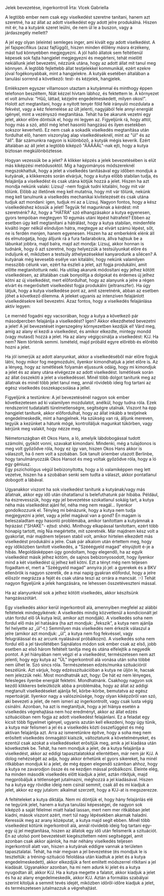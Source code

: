 Jelek bevezetése, ingerkontroll
Írta: Vlcek Gabriella	  

A legtöbb ember nem csak egy viselkedést szeretne tanítani, hanem azt szeretné, ha az állat az adott viselkedést egy adott jelre produkálná. Hiszen mit ér, ha a kutyánk szeret leülni, de nem ül le a buszon, vagy a járdaszegély mellett?

A jel egy olyan (eleinte) semleges inger, ami kivált egy adott viselkedést. A jel fajspecifikus (azaz fajfüggő), hiszen minden élőlény másra érzékeny, mást tud könnyebben megjegyezni. A jól halló állatok sem feltétlenül képesek sok fajta hangjelet megjegyezni és megérteni, tehát mielőtt nekiállunk jelet bevezetni, nézzünk utána, hogy az adott állat mit tanul meg könnyen. 
A legtöbb fejlettebb állat testjelekkel kommunikál, ezért ezekre jóval fogékonyabbak, mint a hangjelekre. A kutyák esetében általában a tanulási  sorrend a következő: test- és kézjelek, hangjelek.

Emlékszem egyszer villamoson utaztam a kutyámmal és minthogy éppen telefonon beszéltem, Niát kézzel hívtam lábhoz, és fektettem le. A környezet el volt ámulva: "Hűű, láttad, kézjelre engedelmeskedett, milyen okos!". Holott azt megtanítani, hogy a nyitott tenyér föld felé irányuló mozdulata a fekvést, vagy a kéz felemelése az ült jelenti, nagyjából fele annyi energiát igényel, mint a vezényszó megtanítása.
Tehát ha be akarunk vezetni egy jelet, akkor előre döntsük el, hogy mi legyen az. Figyeljünk rá, hogy attól, hogy más a szó, attól még lehet hasonló hangzású és ilyen esetekben sokszor keverhető. Ez nem csak a sokadik viselkedés megtanítása után fordulhat elő, hanem viszonylag alap viselkedéseknél, mint az "ül" és az "áll". Bár számunkra nagyon is különböző, a kutyák mégis keverik. Ezért általában az áll jelet a legtöbb kiképző "ÁÁÁÁÁL"-nak ejti, hogy a kutya biztosan megkülönböztesse.

Hogyan vezessük be a jelet?
A klikker képzés a jelek bevezetésében is elüt más kiképzési metódusoktól. Míg a hagyományos módszereknél megszokhattuk, hogy a jelet a viselkedés tanításával egy időben mondjuk a kutyának, a klikkerezés során elvárjuk, hogy a  kutya előbb stabilan tudja, és felajánlja a viselkedést és csak utána kötjük hozzá a jelet. Hiszen ha azt mondja nekünk valaki: Lizsuj! -nem fogjuk tudni kitalálni, hogy mit vár tőlünk. Előbb az illetőnek meg kell mutatnia, hogy mit vár tőlünk, nekünk meg kell tanulnunk a viselkedés mechanikai kivitelezését és csak utána tudjuk azt mondani: igen, tudjuk mi az a Lizsuj.
Nagyon fontos, hogy a kész viselkedéshez kössük a jelet!
Tegyük fel magunknak a kérdést: mit szeretnénk? Az, hogy a "HÁTRA" szó elhangzásakor a kutya egyenesen, gyors tempóban megtegyen 10 egymás utáni lépést hátrafelé? Ebben az esetben úgy kell megtanítani a hátrálást, hogy a kutya stabilan, mindenféle kiváltó inger nélkül elinduljon hátra, megtegye az elvárt számú lépést, sőt, ne is ferdén menjen, hanem egyenesen. Hiszen ha az emberkénk elénk áll és elmutogatja, hogy álljunk rá a fura fadarabokra, állva hajtsuk be a lábunkat jobbra, majd balra, majd azt mondja: Lizsuj, akkor honnan is tudnánk, hogy ő azt szeretné, hogy helyezzük a testsúlyunkat előre és induljunk el, miközben a testsúly áthelyezésekkel kanyarodunk a sílécen? A kutyának még kevesebb esélye van kitalálni, hogy nekünk valamilyen messzibb célunk van, ezért ha észleli a jelet, azt fogja produkálni, amit előtte megtanítottunk neki. Ha utólag akarunk módosítani egy jelhez kötött viselkedésen, az általában csak bonyolítja a dolgokat és érdemes új jelhez kötni az új viselkedést, mert előfordulhat, hogy az alanyunk a jelre a régen elvárt és megerősített viselkedést fogja produkálni (jeltranszfer).
Ha úgy látjuk, hogy a kutya viselkedése pont az, amit szeretnénk, abban az esetben jöhet a következő dilemma. A jeleket ugyanis az intenzíven felajánlott viselkedésekre kell bevezetni. Azaz fontos, hogy a viselkedés felajánlása aktív legyen:

Le mernéd fogadni egy vacsorában, hogy a kutya a következő pár másodpercben felajánlja a viselkedést? Igen? Akkor elkezdheted bevezetni a jelet!
A jel bevezetését ingerszegény környezetben kezdjük el!
Várd meg, amíg az alany el kezdi a viselkedést, és amikor elkezdte, mintegy mondd (vagy mutasd) hozzá a jelet. Ha az alany végigcsinálja a viselkedést: K/J. Ha nem? Nem történik semmi. Ismételd, majd próbáld egyre előrébb és előrébb hozni a jelet.

Ha jól ismerjük az adott alanyunkat, akkor a viselkedéséből már előre fogjuk látni, hogy mikor fog megmozdulni, ilyenkor kimondhatjuk a jelet előre is. Az a lényeg, hogy az ismétlések folyamán eljussunk odáig, hogy mi kimondjuk a jelet és az alany utána elvégezze az adott viselkedést. Ismétlések során az állat összeköti a jelet a viselkedéssel. Minél több dolgot tanítunk meg az állatnak és minél több jelet tanul meg, annál rövidebb ideig fog tartani az egész viselkedés összekapcsolása a jellel.
 
Figyeljünk a testünkre: A jel bevezetésénél nagyon sok ember következetesen ad ki valamilyen mozdulatot, anélkül, hogy tudna róla. Ezek rendszerint tudatalatti türelmetlenségre, segítségre utalnak. Viszont ha épp hangjelet tanítunk, akkor előfordulhat, hogy az állat inkább a testjelnek engedelmeskedik, mint a hangjelnek. Ha szükség van rá, álljunk mereven, tegyük a kezünket a hátunk mögé, kontrolláljuk magunkat tükörben, vagy kérjünk meg valakit, hogy nézze meg.
 
Németországban élt Okos Hans, a ló, amelyik lábdobogással tudott számolni, gyököt vonni, szavakat kimondani. Mindenki, még a tulajdonos is meg volt győződve róla, hogy ez így van, hiszen Okos Hans akkor is válaszolt, ha ő nem volt a szobában. Sok tanult úriember utazott Berlinbe, hogy tanulmányozzák Okos Hansot és meg voltak győződve róla, hogy a ló egy géniusz.  
Egy pszichológus végül bebizonyította, hogy a ló valamiképpen meg lett vezetve, hiszen ha a szobában senki sem tudta a választ, akkor pontatlanul dobogott a lábával. 

Ugyanakkor viszont ha sok viselkedést tanítunk a kutyának/vagy más állatnak, akkor egy idő után óhatatlanul is belefuthatunk pár hibába.
Például, ha észrevesszük, hogy egy jel bevezetése szokatlanul sokáig tart, a kutya néha más viselkedést ajánl fel, néha meg nem reagál... Ilyenkor gondolkozzunk el. Tényleg mi bénázunk, hogy a kutya nem tudja megjegyezni a jelet, vagy a jellel magával van a gond?
Én magam is beleszaladtam egy hasonló problémába, amikor tanítottam a kutyámnak a fejrázást ("SHAKE"- ejtsd: shék). Minthogy elkapással tanítottam, ezért több hónapig tartott, míg Nia megértette, mit szeretnék. Már majdnem kész volt a gyakorlat, már majdnem teljesen stabil volt, amikor hirtelen elkezdett más viselkedést produkálni a jelre. Csak pár alkalom után értettem meg, hogy egy időközben tanított viselkedés, a "Szééégyeld magad" elnyújtott é-je a hibás. Megoldásképpen úgy gondoltam, hogy elegendő, ha az egyik viselkedést másik jelhez kötöm, de sajnos bebizonyosodott, hogy ilyenkor mind a két viselkedést új jelhez kell kötni. Ezt a tényt még nem teljesen fogadtam el, mert a "Széégyeld magad" annyira jó jel: a gyerekek és a BKV ellenőrök is nagyon szeretik, de a mai napig gyakran előfordul, hogy a jelre először megrázza a fejét és csak utána teszi az orrára a mancsát. :-)
Tehát nagyon figyeljünk a jelek hangzására, ne lehessen összetéveszteni mással.

Ha az alanyunknál sok a jelhez kötött viselkedés, akkor készítsünk hangzásszótárt.

 Egy viselkedés akkor kerül ingerkontroll alá, amennyiben megfelel az alábbi feltételek mindegyikének:
A viselkedés mindig közvetlenül a kondicionált jel után fordul elő (A kutya leül, amikor azt mondják).
A viselkedés soha nem fordul elő más jel hatására (ha azt mondjuk: „fekszik”, a kutya nem ajánlja fel helyette az „ül”-t.)
Semmilyen más viselkedés nem érkezik válaszul a jelre (amikor azt mondjuk: „ül”, a kutya nem fog fekvéssel, vagy felugrálással és az arcunk nyalásával próbálkozni).
A viselkedés soha nem fordul elő a jel távollétében
Sajnálatos módon sok ember csak az első, jobb esetben az első három feltételt tanítja meg és utána elfelejtik a negyedik pontot. A jel hiányában nem végzi el a viselkedést, természetesen nem azt jelenti, hogy egy kutya az "ÜL" ingerkontroll alá vonása után soha többé nem ülhet le. Szó sincs róla. Természetesen edzés/munka szituációról beszélünk. Azt várjuk, hogy edzésszituációban a kutya ne üljön le, hacsak nem jelezzük neki.
Most mondhatnák azt, hogy: De hát ez nem lényeges, felesleges ilyenbe energiát fektetni. 
Mondhatnánk. Csakhogy nagyon sok kezdő klikkeres beleütközik abba a problémába, hogy az állat az addigi megtanult viselkedéseket ajánlja fel, körbe-körbe, bemutatva az egész repertoárját. Ilyenkor nagy a valószínűsége, hogy olyan kiképzőről van szó, aki bevezeti a jelet, de nem ismeri az ingerkontrollt, vagy csak lusta végig csinálni. 
Azonban, ha azt is megtanítjuk, hogy a jel hiánya esetén a viselkedés végrehajtása nem hoz eredményt, akkor az állat edzés szituációban nem fogja az adott viselkedést felajánlani.
Ez a feladat egy kicsit több figyelmet igényel, ugyanis azután kell elkezdeni, hogy úgy tűnik, a kutya már felismeri a jel és a viselkedés közti összefüggést és még aktívan felajánlja azt. Arra az ismeretünkre építve, hogy a soha meg nem erősített viselkedés önmagától kialszik, változtatunk a követelményeket, és ezentúl csak azokat a viselkedéseket erősítjük meg, amik a jel kiadása után következtek be. Tehát, ha nem mondjuk a jelet, de a kutya felajánlja a viselkedést, akkor az eddigi tapasztalatokkal ellentétben, már nem jár K/J. A dolog nehézségét az adja, hogy akkor érhetünk el gyors sikereket, ha minél ritkábban mondjuk ki a jelet, de még éppen elegendő számban ahhoz, hogy a kutya ne zavarodjon össze és ne kezdjen mással próbálkozni. Eleinte elég, ha minden második viselkedés előtt kiadjuk a jelet, aztán ritkítjuk, majd megpróbáljuk a tétlenséget jutalmazni, méghozzá a jel kiadásával. Hiszen ha a kutya egy rövidke ideig nem csinál semmit, csak áll és mi kiadjuk a jelet, akkor ez egy jutalom: alkalmat szerzett, hogy a K/J-at is megszerezze.
 
A feltételeket a kutya diktálja. Nem mi döntjük el, hogy hány felajánlás elé ne tegyünk jelet, hanem a kutya tanulási képességei, de nagyon sok kiképző a saját félelmei miatt halad lassan, mert nem mer ritkábban jelet kiadni, mások viszont azért, mert túl nagy lépésekben akarnak haladni. Keressük meg az arany középutat, a kutya majd segít ebben.
Minél több viselkedést kötünk ingerkontroll alá, annál rövidebb ideig fog tartani egy-egy új jel megtanítása, hiszen az állatok egy idő után felismerik a szituációt. 
Én az utolsó pont bevezetését kiegészítettem némi segítséggel, amit azonban csak akkor ajánlok, ha már néhány viselkedés teljesen ingerkontroll alatt van, hiszen a kutyának eddigre vannak a területen tapasztalatai. Tehát, ha már megvan a jel bevezetése (és mondjuk le is teszteltük: a tréning-szituáció feloldása után kiadtuk a jelet és a kutya engedelmeskedett), akkor elkezdjük a fent említett módszerrel ritkítani a jel kiadását. Ugyanakkor azonban, ha mi nem adunk ki jelet és a kutya nyugodtan áll, akkor K/J. Ha a kutya megette a falatot, akkor kiadjuk a jelet és ha az alany engedelmeskedik, akkor K/J. Aztán a formálás szabályai szerint kitoljuk a semmit tevés idejét, miközben időről-időre kiadjuk a jelet, és természetesen jutalmazzuk a végrehajtást.